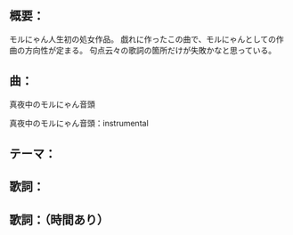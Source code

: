 ## 概要：
モルにゃん人生初の処女作品。
戯れに作ったこの曲で、モルにゃんとしての作曲の方向性が定まる。
句点云々の歌詞の箇所だけが失敗かなと思っている。

## 曲：
真夜中のモルにゃん音頭

真夜中のモルにゃん音頭：instrumental

## テーマ：

## 歌詞：

## 歌詞：（時間あり）

